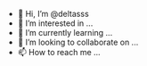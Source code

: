 - 👋 Hi, I’m @deltasss
- 👀 I’m interested in ...
- 🌱 I’m currently learning ...
- 💞️ I’m looking to collaborate on ...
- 📫 How to reach me ...

<!---
deltasss/deltasss is a ✨ special ✨ repository because its `README.md` (this file) appears on your GitHub profile.
You can click the Preview link to take a look at your changes.
Hi,iam deltasss

